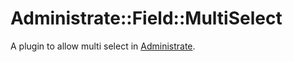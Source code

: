 # Administrate::Field::MultiSelect

A plugin to allow multi select in [Administrate].

[Administrate]: https://github.com/thoughtbot/administrate
